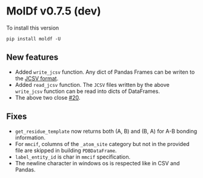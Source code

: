 # MolDf v0.7.5 (dev)

To install this version

```
pip install moldf -U
```

## New features

- Added `write_jcsv` function. Any dict of Pandas Frames can be writen to the [JCSV format](https://github.com/Ruibin-Liu/JCSV).
- Added `read_jcsv` function. The `JCSV` files written by the above `write_jcsv` function can be read into dicts of DataFrames.
- The above two close [#20](https://github.com/Ruibin-Liu/MolDF/issues/20#issue-1905974450).

## Fixes

- `get_residue_template` now returns both (A, B) and (B, A) for A-B bonding information.
- For `mmcif`, columns of the `_atom_site` category but not in the provided file are skipped in building `PDBDataFrame`.
 - `label_entity_id` is char in `mmcif` specification.
 - The newline character in windows os is respected like in CSV and Pandas.

